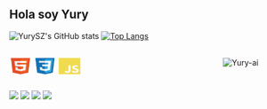 ## Hola soy Yury

![YurySZ's GitHub stats](https://github-readme-stats.vercel.app/api?username=YurySZ&show_icons=true&theme=prussian)
[![Top Langs](https://github-readme-stats.vercel.app/api/top-langs/?username=YurySZ&layout=compact&theme=prussian)](https://github.com/YurySZ/github-readme-stats)

<div style="display: inline_block"><br>
  <img align="center" alt="Yury-HTML" height="30" width="40" src="https://raw.githubusercontent.com/devicons/devicon/master/icons/html5/html5-original.svg">
  <img align="center" alt="Yury-CSS" height="30" width="40" src="https://raw.githubusercontent.com/devicons/devicon/master/icons/css3/css3-original.svg">
  <img align="center" alt="Yury-Js" height="30" width="40" src="https://raw.githubusercontent.com/devicons/devicon/master/icons/javascript/javascript-plain.svg">
  <img align="right" alt="Yury-ai" width="120" height="150" src="https://user-images.githubusercontent.com/125289034/232517140-32ffae4b-a196-4e47-803d-0fb4bb69bd07.png" alt="Yury-ai">
</div>
  
  ##
 
<div> 
  <a href="https://instagram.com/yury.mdsa" target="_blank"><img src="https://img.shields.io/badge/-Instagram-%23E4405F?style=for-the-badge&logo=instagram&logoColor=white" target="_blank"></a>
 <a href="https://discord.gg/wagxzStdcR" target="_blank"><img src="https://img.shields.io/badge/Discord-7289DA?style=for-the-badge&logo=discord&logoColor=white" target="_blank"></a> 
  <a href = "mailto:yurymachado439@gmail.com"><img src="https://img.shields.io/badge/-Gmail-%23333?style=for-the-badge&logo=gmail&logoColor=white" target="_blank"></a>
  <a href="https://www.linkedin.com/in/yury-machado-9b393826a/" target="_blank"><img src="https://img.shields.io/badge/-LinkedIn-%230077B5?style=for-the-badge&logo=linkedin&logoColor=white" target="_blank"></a> 
</div>
